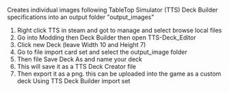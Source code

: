 Creates individual images following TableTop Simulator (TTS) Deck Builder specifications into an output folder "output_images"
1. Right click TTS in steam and got to manage and select browse local files
2. Go into Modding then Deck Builder then open TTS-Deck_Editor
3. Click new Deck (leave Width 10 and Height 7)
4. Go to file import card set and select the output_image folder
5. Then file Save Deck As and name your deck
6. This will save it as a TTS Deck Creator file
7. Then export it as a png. this can be uploaded into the game as a custom deck
Using TTS Deck Builder import set 
